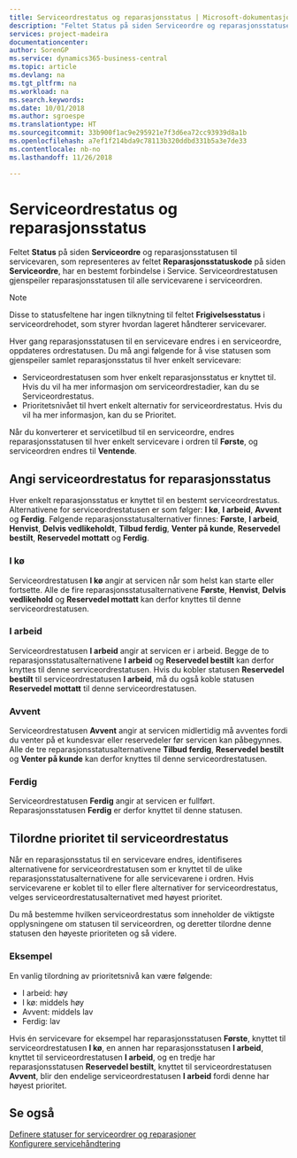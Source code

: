 ```yaml
---
title: Serviceordrestatus og reparasjonsstatus | Microsoft-dokumentasjon
description: "Feltet Status på siden Serviceordre og reparasjonsstatusen til servicevaren, som representeres av feltet Reparasjonsstatuskode på siden Serviceordre, har en bestemt forbindelse i Service. Serviceordrestatusen gjenspeiler reparasjonsstatusen til alle servicevarene i serviceordren."
services: project-madeira
documentationcenter: 
author: SorenGP
ms.service: dynamics365-business-central
ms.topic: article
ms.devlang: na
ms.tgt_pltfrm: na
ms.workload: na
ms.search.keywords: 
ms.date: 10/01/2018
ms.author: sgroespe
ms.translationtype: HT
ms.sourcegitcommit: 33b900f1ac9e295921e7f3d6ea72cc93939d8a1b
ms.openlocfilehash: a7ef1f214bda9c78113b320ddbd331b5a3e7de33
ms.contentlocale: nb-no
ms.lasthandoff: 11/26/2018

---
```

# <a name="service-order-status-and-repair-status"></a>Serviceordrestatus og reparasjonsstatus
Feltet **Status** på siden **Serviceordre** og reparasjonsstatusen til servicevaren, som representeres av feltet **Reparasjonsstatuskode** på siden **Serviceordre**, har en bestemt forbindelse i Service. Serviceordrestatusen gjenspeiler reparasjonsstatusen til alle servicevarene i serviceordren.  

> [!NOTE]  
>  Disse to statusfeltene har ingen tilknytning til feltet **Frigivelsesstatus** i serviceordrehodet, som styrer hvordan lageret håndterer servicevarer.  

 Hver gang reparasjonsstatusen til en servicevare endres i en serviceordre, oppdateres ordrestatusen. Du må angi følgende for å vise statusen som gjenspeiler samlet reparasjonsstatus til hver enkelt servicevare:  

* Serviceordrestatusen som hver enkelt reparasjonsstatus er knyttet til. Hvis du vil ha mer informasjon om serviceordrestadier, kan du se Serviceordrestatus.  
* Prioritetsnivået til hvert enkelt alternativ for serviceordrestatus. Hvis du vil ha mer informasjon, kan du se Prioritet.  

 Når du konverterer et servicetilbud til en serviceordre, endres reparasjonsstatusen til hver enkelt servicevare i ordren til **Første**, og serviceordren endres til **Ventende**.  

## <a name="specifying-service-order-status-for-repair-status"></a>Angi serviceordrestatus for reparasjonsstatus  
Hver enkelt reparasjonsstatus er knyttet til en bestemt serviceordrestatus. Alternativene for serviceordrestatusen er som følger: **I kø**, **I arbeid**, **Avvent** og **Ferdig**. Følgende reparasjonsstatusalternativer finnes: **Første**, **I arbeid**, **Henvist**, **Delvis vedlikeholdt**, **Tilbud ferdig**, **Venter på kunde**, **Reservedel bestilt**, **Reservedel mottatt** og **Ferdig**.  

### <a name="pending"></a>I kø  
Serviceordrestatusen **I kø** angir at servicen når som helst kan starte eller fortsette. Alle de fire reparasjonsstatusalternativene **Første**, **Henvist**, **Delvis vedlikehold** og **Reservedel mottatt** kan derfor knyttes til denne serviceordrestatusen.  

### <a name="in-process"></a>I arbeid  
Serviceordrestatusen **I arbeid** angir at servicen er i arbeid. Begge de to reparasjonsstatusalternativene **I arbeid** og **Reservedel bestilt** kan derfor knyttes til denne serviceordrestatusen. Hvis du kobler statusen **Reservedel bestilt** til serviceordrestatusen **I arbeid**, må du også koble statusen **Reservedel mottatt** til denne serviceordrestatusen.  

### <a name="on-hold"></a>Avvent  
Serviceordrestatusen **Avvent** angir at servicen midlertidig må avventes fordi du venter på et kundesvar eller reservedeler før servicen kan påbegynnes. Alle de tre reparasjonsstatusalternativene **Tilbud ferdig**, **Reservedel bestilt** og **Venter på kunde** kan derfor knyttes til denne serviceordrestatusen.  

### <a name="finished"></a>Ferdig  
Serviceordrestatusen **Ferdig** angir at servicen er fullført. Reparasjonsstatusen **Ferdig** er derfor knyttet til denne statusen.  

## <a name="assigning-priority-to-service-order-status"></a>Tilordne prioritet til serviceordrestatus  
Når en reparasjonsstatus til en servicevare endres, identifiseres alternativene for serviceordrestatusen som er knyttet til de ulike reparasjonsstatusalternativene for alle servicevarene i ordren. Hvis servicevarene er koblet til to eller flere alternativer for serviceordrestatus, velges serviceordrestatusalternativet med høyest prioritet.  

Du må bestemme hvilken serviceordrestatus som inneholder de viktigste opplysningene om statusen til serviceordren, og deretter tilordne denne statusen den høyeste prioriteten og så videre.  

### <a name="example"></a>Eksempel  
En vanlig tilordning av prioritetsnivå kan være følgende:  

* I arbeid: høy  
* I kø: middels høy  
* Avvent: middels lav  
* Ferdig: lav  

Hvis én servicevare for eksempel har reparasjonsstatusen **Første**, knyttet til serviceordrestatusen **I kø**, en annen har reparasjonsstatusen **I arbeid**, knyttet til serviceordrestatusen **I arbeid**, og en tredje har reparasjonsstatusen **Reservedel bestilt**, knyttet til serviceordrestatusen **Avvent**, blir den endelige serviceordrestatusen **I arbeid** fordi denne har høyest prioritet.  

## <a name="see-also"></a>Se også  
[Definere statuser for serviceordrer og reparasjoner](service-order-repair-status.md)  
[Konfigurere servicehåndtering](service-setup-service.md)  


